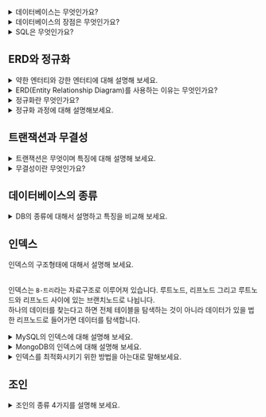 <details>
<summary> 데이터베이스는 무엇인가요? </summary>
<div markdown="1">
  <br>
 
  데이터베이스는 일정한 규칙을 통해 구조화되어 저장되는 데이터의 모음입니다. <br> 
  
해당 데이터베이스를 제어, 관리하는 통합 시스템을 DBMS(DataBase Management System)이라고 하며 
  데이터들은 특정 DBMS마다 정의된 쿼리 언어(query language)를 통해 삽입, 삭제, 수정, 조회 등을 수행할 수 있습니다. <br>
데이터베이스는 실시간 접근과 동시 공유가 가능합니다.

  
</div>
</details>

<details>
<summary> 데이터베이스의 장점은 무엇인가요? </summary>
<div markdown="1">
  <br>
 
- 데이터는 구조적으로 저장되므로 중복성이 제거됩니다.
- 데이터의 유효성을 검사할 수 있고 데이터베이스에 대한 액세스 제어를 제공합니다.
- 데이터 백업 및 복구를 제공합니다.
- 여러 사용자 인터페이스를 제공합니다.
  
</div>
</details>
  
  <details>
<summary> SQL은 무엇인가요? </summary>
<div markdown="1">
  <br>
 
SQL은 Structed Query Language로 DBMS에서 데이터를 관리하고 처리하기 위해 설계된 언어입니다.

- **DDL (데이터 정의 언어)** : 데이터의 구조를 정의하는 데 사용됩니다. 데이터베이스의 DDL 명령에 의해 수행 된 변경 사항이 자동커밋되고 영구적으로 저장됩니다.
- **DML (데이터 조작 언어)** : 데이터를 조작하는 데 사용됩니다. 자동 커밋되지 않으며 롤백 할 수 있습니다.
- **DCL (데이터 제어 언어)** : 데이터 액세스 권한 취소와 같이 데이터의 가시성을 제어하는 데 사용됩니다.
  
</div>
</details>

## ERD와 정규화
 <details>
<summary> 약한 엔터티와 강한 엔터티에 대해 설명해 보세요. </summary>
<div markdown="1">
  <br>
 
약한 엔터티는 혼자서 존재하지 못하고 특정 엔터티의 존재 여부에 따라 종속적인 것을 말합니다.  <br>
그리고 그 특정 엔터티는 강한 엔터티를 말합니다.
  
</div>
</details>

 <details>
<summary> ERD(Entity Relationship Diagram)를 사용하는 이유는 무엇인가요? </summary>
<div markdown="1">
  <br>
 
ERD는 데이터베이스를 구축할 때 가장 기초적인 뼈대 역할을 하며 릴레이션 간의 관계들을 정의한 것입니다. <br>
시스템의 요구사항을 기반으로 작성되며 ERD를 기반으로 DB를 구축해야 설계도 역할이 됩니다.
  
</div>
</details>

 <details>
<summary> 정규화란 무엇인가요? </summary>
<div markdown="1">
  <br>
 데이터 무결성을 유지하기 위해 잘 정의 된 방식으로 테이블을 분할하는 프로세스입니다. <br>

데이터의 일관성을 유지하고, 자료의 중복성을 줄이고, 릴레이션을 독립적으로 표현하는 방법입니다.
릴레이션 간의 잘못된 종속 관계로 인해 데이터베이스 이상 현상이 일어나서 이를 해결하거나, 
저장 공간을 효율적으로 사용하기 위해 릴레이션을 여러 개로 분리합니다.
  
</div>
</details>

 <details>
<summary> 정규화 과정에 대해 설명해보세요. </summary>
<div markdown="1">
  <br>
  
- **제1정규형** : 릴레이션의 모든 도메인이 더 이상 분해될 수 없는 원자값(automic value)만으로 구성되도록 분해합니다.
- **제2정규형** : 제1정규형을 만족하고, 기본키가 아닌 모든 속성이 기본키에 완전 함수종속될 수 있도록 분해합니다. 
- **제3정규형** : 제2정규형을 만족하고, 기본키가 아닌 모든 속성이 이행적 함수 종속을 만족하지 않도록 분해합니다. 
  - 이행적 함수종속 : A→B, B→C 가 성립할 때 A→C가 성립되는 것 <br> 
- **BCNF정규형** : 제3정규형을 만족하고, 결정자가 후보키가 아닌 함수 종속 관계를 제거하여 릴레이션의 모든 결정자가 후보키가 되도록 분해합니다.
  
</div>
</details>

## 트랜잭션과 무결성
 <details>
<summary> 트랜잭션은 무엇이며 특징에 대해 설명해 보세요. </summary>
<div markdown="1">
  <br>

  트랜잭션이란 데이터베이스에서 논리적 기능을 수행하기 위한 작업의 단위를 말합니다.

- **원자성** : all or nothing. 트랜잭션과 관련된 일이 모두 수행되거나 혹은 모두 수행되지 않는 것을 의미합니다. 트랜잭션을 커밋했는데, 문제가 발생하여 롤백하는 경우 해당 작업이 모두 수행되지 않음을 보장합니다.
    
- **일관성** : 허용된 방식으로만 데이터를 변경해야한다는 것을 의미합니다. 모든 데이터는 여러 가지 조건, 규칙에 따라 유효함을 가져야합니다.
    
- **격리성** : 트랜잭션 수행 시 서로 끼어들지 못한다는 것을 의미합니다. 여러 트랜잭션은 서로 격리되어 마치 순차적으로 실행되는 것처럼 작동되어야 합니다.
    
- **지속성** : 성공적으로 수행된 트랜잭션은 영원히 반영되어야 한다는 것을 의미합니다. 시스템 장애가 발생해도 원래 상태로 복구하는 회복 기능이 있어야 하고, 이를 위해 체크섬, 저널링(파일 시스템 또는 데이터베이스 시스템에 변경 사항을 반영하기 전에 로그를 남기는 것), 롤백 등의 기능을 제공합니다.
  
</div>
</details>

 <details>
<summary> 무결성이란 무엇인가요? </summary>
<div markdown="1">
  <br>

  데이터의 정확성, 일관성, 유효성을 유지하는 것을 말하며, 무결성이 유지되어야 데이터베이스에 저장된 데이터 값과 그 값에 해당하는 현실 세계의 실제 값이 일치하는 지에 대한 신뢰가 생깁니다.
  
</div>
</details>

## 데이터베이스의 종류
 <details>
<summary> DB의 종류에 대해서 설명하고 특징을 비교해 보세요. </summary>
<div markdown="1">
  <br>

 RDS(관계형 데이터베이스)는 대표적으로 MySQL이 있고, NoSQL(비관계형 데이터베이스)은 MongoDB가 있습니다.
- **MySQL** : 대부분의 운영체제와 호환되며 현재 가장 많이 사용되는 오픈소스 관계형 DBMS입니다. MySQL 코드는 대량의 트래픽을 처리할 수 있기 때문에 대규모 웹 사이트 및 웹 애플리케이션에 널리 사용됩니다.
  - 구조 : 레코드-테이블-데이터베이스
- **NoSQL** : 요구 사항에 맞게 최적화된 저장소 모델을 사용하고 데이터를 저장할 때 SQL문이 아닌 다른 프로그래밍 언어 및 구문을 사용합니다.
  - 구조 : 도큐먼트-컬렉션-데이터베이스  
</div>
</details>

## 인덱스
<summary> 인덱스의 구조형태에 대해서 설명해 보세요. </summary>
<div markdown="1">
  <br>

인덱스는 `B-트리`라는 자료구조로 이루어져 있습니다. 루트노드, 리프노드 그리고 루트노드와 리프노드 사이에 있는 브랜치노드로 나뉩니다. <br>
하나의 데이터를 찾는다고 하면 전체 테이블을 탐색하는 것이 아니라 데이터가 있을 법한 리프노드로 들어가면 데이터를 탐색합니다.
</div>
</details>

<details>
<summary> MySQL의 인덱스에 대해 설명해 보세요. </summary>
<div markdown="1">
  <br>

클러스터형 인덱스와 세컨더리 인덱스가 있으며, `클러스터형 인덱스`는 테이블마다 하나씩 설정할 수 있습니다. primary key 옵션으로 기본키로 만들면 클러스터형 인덱스를 생성할 수 있습니다.
기본키로 만들지 않고 unique not null 옵션을 붙이면 클러스터형 인덱스로 만들 수 있습니다. <br><br>
`세컨더리 인덱스`는 create index.. 명령 기반으로 만들 수 있습니다. 보조 인덱스로 여러 개의 필드 값을 기반으로 쿼리를 많이 보낼 때 생성합니다. 하나의 인덱스만 만들 것이라면 클러스터형 인덱스를 사용하는 것이 성능이 좋습니다.
</div>
</details>

 <details>
<summary> MongoDB의 인덱스에 대해 설명해 보세요. </summary>
<div markdown="1">
  <br>

도큐먼트를 만들면 자동으로 ObjectID가 형성되고, 해당 키가 기본키로 설정됩니다. <br>
세컨더리키도 부가적으로 설정해서 기본키와 세컨더리키를 같이 쓰는 복합 인덱스를 설정할 수 있습니다.
</div>
</details>

 <details>
<summary> 인덱스를 최적화시키기 위한 방법을 아는대로 말해보세요. </summary>
<div markdown="1">
  <br>

1) 쿼리에 있는 필드에 인덱스를 무작정 다 설정하는 것은 좋지 않습니다. 또한 컬렉션에서 가져와야 하는 양이 많을수록 인덱스를 사용하는 것은 비효율적입니다. 

2) 서비스에서 사용하는 객체의 깊이, 테이블의 양이 각각 다르기 때문에 서비스 특징에 따라 최적화 방법은 달라집니다. 따라서 늘 테스팅하는 것이 중요합니다. explain()함수를 통해 인덱스를 만들고 쿼리를 보낸 이후에 테스팅을 하며 걸리는 시간을 최소화합니다.

3) 보통 여러 필드를 기반으로 조회할 때 복합 인덱스를 생성하는데, 이 인덱스는 [ 같음, 정렬, 다중 값, 카디널리티 ] 순으로 생성합니다.
</div>
</details>

## 조인
 <details>
<summary> 조인의 종류 4가지를 설명해 보세요. </summary>
<div markdown="1">
  <br>

1. `내부조인(inner join)` : 왼쪽 테이블과 오른쪽 테이블의 두 행이 모두 일치하는 부분만 표기합니다.
2. `왼쪽조인(left join)` : 왼쪽테이블의 모든 행이 결과테이블에 표기됩니다.
3. `오른쪽조인(right join)` : 오른쪽 테이블의 모든 행이 결과 테이블에 표기됩니다.
4. `합집합 조인(full outer join)` : 두 개의 테이블을 기반으로 조인 조건에 만족하지 않는 행까지 모두 표기합니다.
</div>
</details>
